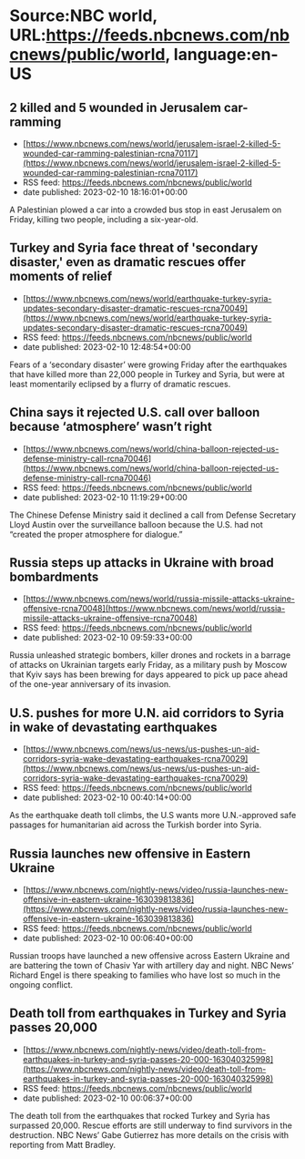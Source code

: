 # Source:NBC world, URL:https://feeds.nbcnews.com/nbcnews/public/world, language:en-US

## 2 killed and 5 wounded in Jerusalem car-ramming
 - [https://www.nbcnews.com/news/world/jerusalem-israel-2-killed-5-wounded-car-ramming-palestinian-rcna70117](https://www.nbcnews.com/news/world/jerusalem-israel-2-killed-5-wounded-car-ramming-palestinian-rcna70117)
 - RSS feed: https://feeds.nbcnews.com/nbcnews/public/world
 - date published: 2023-02-10 18:16:01+00:00

A Palestinian plowed a car into a crowded bus stop in east Jerusalem on Friday, killing two people, including a six-year-old.

## Turkey and Syria face threat of 'secondary disaster,' even as dramatic rescues offer moments of relief
 - [https://www.nbcnews.com/news/world/earthquake-turkey-syria-updates-secondary-disaster-dramatic-rescues-rcna70049](https://www.nbcnews.com/news/world/earthquake-turkey-syria-updates-secondary-disaster-dramatic-rescues-rcna70049)
 - RSS feed: https://feeds.nbcnews.com/nbcnews/public/world
 - date published: 2023-02-10 12:48:54+00:00

Fears of a ‘secondary disaster’ were growing Friday after the earthquakes that have killed more than 22,000 people in Turkey and Syria, but were at least momentarily eclipsed by a flurry of dramatic rescues.

## China says it rejected U.S. call over balloon because ‘atmosphere’ wasn’t right
 - [https://www.nbcnews.com/news/world/china-balloon-rejected-us-defense-ministry-call-rcna70046](https://www.nbcnews.com/news/world/china-balloon-rejected-us-defense-ministry-call-rcna70046)
 - RSS feed: https://feeds.nbcnews.com/nbcnews/public/world
 - date published: 2023-02-10 11:19:29+00:00

The Chinese Defense Ministry said it declined a call from Defense Secretary Lloyd Austin over the surveillance balloon because the U.S. had not “created the proper atmosphere for dialogue.”

## Russia steps up attacks in Ukraine with broad bombardments
 - [https://www.nbcnews.com/news/world/russia-missile-attacks-ukraine-offensive-rcna70048](https://www.nbcnews.com/news/world/russia-missile-attacks-ukraine-offensive-rcna70048)
 - RSS feed: https://feeds.nbcnews.com/nbcnews/public/world
 - date published: 2023-02-10 09:59:33+00:00

Russia unleashed strategic bombers, killer drones and rockets in a barrage of attacks on Ukrainian targets early Friday, as a military push by Moscow that Kyiv says has been brewing for days appeared to pick up pace ahead of the one-year anniversary of its invasion.

## U.S. pushes for more U.N. aid corridors to Syria in wake of devastating earthquakes
 - [https://www.nbcnews.com/news/us-news/us-pushes-un-aid-corridors-syria-wake-devastating-earthquakes-rcna70029](https://www.nbcnews.com/news/us-news/us-pushes-un-aid-corridors-syria-wake-devastating-earthquakes-rcna70029)
 - RSS feed: https://feeds.nbcnews.com/nbcnews/public/world
 - date published: 2023-02-10 00:40:14+00:00

As the earthquake death toll climbs, the U.S wants more U.N.-approved safe passages for humanitarian aid across the Turkish border into Syria.

## Russia launches new offensive in Eastern Ukraine
 - [https://www.nbcnews.com/nightly-news/video/russia-launches-new-offensive-in-eastern-ukraine-163039813836](https://www.nbcnews.com/nightly-news/video/russia-launches-new-offensive-in-eastern-ukraine-163039813836)
 - RSS feed: https://feeds.nbcnews.com/nbcnews/public/world
 - date published: 2023-02-10 00:06:40+00:00

Russian troops have launched a new offensive across Eastern Ukraine and are battering the town of Chasiv Yar with artillery day and night. NBC News’ Richard Engel is there speaking to families who have lost so much in the ongoing conflict.

## Death toll from earthquakes in Turkey and Syria passes 20,000
 - [https://www.nbcnews.com/nightly-news/video/death-toll-from-earthquakes-in-turkey-and-syria-passes-20-000-163040325998](https://www.nbcnews.com/nightly-news/video/death-toll-from-earthquakes-in-turkey-and-syria-passes-20-000-163040325998)
 - RSS feed: https://feeds.nbcnews.com/nbcnews/public/world
 - date published: 2023-02-10 00:06:37+00:00

The death toll from the earthquakes that rocked Turkey and Syria has surpassed 20,000. Rescue efforts are still underway to find survivors in the destruction. NBC News’ Gabe Gutierrez has more details on the crisis with reporting from Matt Bradley.

